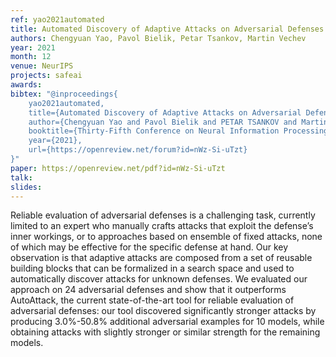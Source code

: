 ```yaml
---
ref: yao2021automated
title: Automated Discovery of Adaptive Attacks on Adversarial Defenses
authors: Chengyuan Yao, Pavol Bielik, Petar Tsankov, Martin Vechev 
year: 2021
month: 12
venue: NeurIPS
projects: safeai
awards:
bibtex: "@inproceedings{
    yao2021automated,
    title={Automated Discovery of Adaptive Attacks on Adversarial Defenses},
    author={Chengyuan Yao and Pavol Bielik and PETAR TSANKOV and Martin Vechev},
    booktitle={Thirty-Fifth Conference on Neural Information Processing Systems},
    year={2021},
    url={https://openreview.net/forum?id=nWz-Si-uTzt}
}"
paper: https://openreview.net/pdf?id=nWz-Si-uTzt
talk: 
slides: 
---
```


Reliable evaluation of adversarial defenses is a challenging task, currently limited to an expert who manually crafts attacks that exploit the defense’s inner workings, or to approaches based on ensemble of fixed attacks, none of which may be effective for the specific defense at hand. Our key observation is that adaptive attacks are composed from a set of reusable building blocks that can be formalized in a search space and used to automatically discover attacks for unknown defenses. We evaluated our approach on 24 adversarial defenses and show that it outperforms AutoAttack, the current state-of-the-art tool for reliable evaluation of adversarial defenses: our tool discovered significantly stronger attacks by producing 3.0%-50.8% additional adversarial examples for 10 models, while obtaining attacks with slightly stronger or similar strength for the remaining models.

